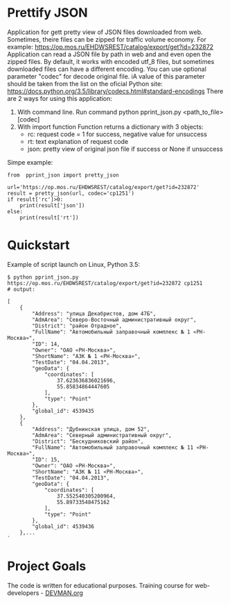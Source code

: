 # Prettify JSON

Application for gett pretty view of JSON files downloaded from web. 
Sometimes, theire files can be zipped for traffic volume economy.
For example: https://op.mos.ru/EHDWSREST/catalog/export/get?id=232872
Application  can read a JSON file by path in web and and even open the zipped files.
By default, it works with encoded utf_8 files, but sometimes downloaded files can have a different encoding.
You can use optional parameter "codec" for decode original file. 
iA value of this parameter  should be taken from the list on the oficial Python site:
https://docs.python.org/3.5/library/codecs.html#standard-encodings 
There are 2 ways for using this application:

1.	With command line.
    Run command python pprint_json.py <path_to_file> [codec]
2.	With import function
    Function returns a dictionary with 3 objects:
	- rc: request code = 1 for success, negative value for unsuccess 
	- rt: text explanation of request code
	- json: pretty view of original json file if success or None if unsuccess

Simpe example:
``````````````````````````````````````````````````````````````````````
from  pprint_json import pretty_json

url='https://op.mos.ru/EHDWSREST/catalog/export/get?id=232872'
result = pretty_json(url, codec='cp1251')
if result['rc']>0:
    print(result['json'])
else:
    print(result['rt'])
``````````````````````````````````````````````````````````````````````

# Quickstart


Example of script launch on Linux, Python 3.5:

```#!bash
$ python pprint_json.py https://op.mos.ru/EHDWSREST/catalog/export/get?id=232872 cp1251 
# output:

[
    {
        "Address": "улица Декабристов, дом 47Б",
        "AdmArea": "Северо-Восточный административный округ",
        "District": "район Отрадное",
        "FullName": "Автомобильный заправочный комплекс № 1 «РН-Москва»",
        "ID": 14,
        "Owner": "ОАО «РН-Москва»",
        "ShortName": "АЗК № 1 «РН-Москва»",
        "TestDate": "04.04.2013",
        "geoData": {
            "coordinates": [
                37.623636836021696,
                55.85834864447605
            ],
            "type": "Point"
        },
        "global_id": 4539435
    },
    {
        "Address": "Дубнинская улица, дом 52",
        "AdmArea": "Северный административный округ",
        "District": "Бескудниковский район",
        "FullName": "Автомобильный заправочный комплекс № 11 «РН-Москва»",
        "ID": 15,
        "Owner": "ОАО «РН-Москва»",
        "ShortName": "АЗК № 11 «РН-Москва»",
        "TestDate": "04.04.2013",
        "geoData": {
            "coordinates": [
                37.552540305200964,
                55.89733548475162
            ],
            "type": "Point"
        },
        "global_id": 4539436
    },...
`

```

# Project Goals

The code is written for educational purposes. Training course for web-developers - [DEVMAN.org](https://devman.org)
